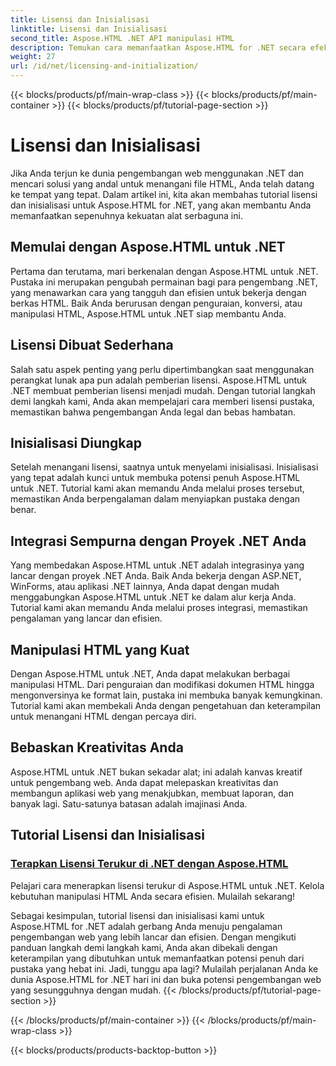 ```yaml
---
title: Lisensi dan Inisialisasi
linktitle: Lisensi dan Inisialisasi
second_title: Aspose.HTML .NET API manipulasi HTML
description: Temukan cara memanfaatkan Aspose.HTML for .NET secara efektif melalui tutorial lisensi dan inisialisasi kami yang komprehensif. Manfaatkan sepenuhnya potensi alat ini.
weight: 27
url: /id/net/licensing-and-initialization/
---
```


{{< blocks/products/pf/main-wrap-class >}}
{{< blocks/products/pf/main-container >}}
{{< blocks/products/pf/tutorial-page-section >}}

# Lisensi dan Inisialisasi


Jika Anda terjun ke dunia pengembangan web menggunakan .NET dan mencari solusi yang andal untuk menangani file HTML, Anda telah datang ke tempat yang tepat. Dalam artikel ini, kita akan membahas tutorial lisensi dan inisialisasi untuk Aspose.HTML for .NET, yang akan membantu Anda memanfaatkan sepenuhnya kekuatan alat serbaguna ini.

## Memulai dengan Aspose.HTML untuk .NET

Pertama dan terutama, mari berkenalan dengan Aspose.HTML untuk .NET. Pustaka ini merupakan pengubah permainan bagi para pengembang .NET, yang menawarkan cara yang tangguh dan efisien untuk bekerja dengan berkas HTML. Baik Anda berurusan dengan penguraian, konversi, atau manipulasi HTML, Aspose.HTML untuk .NET siap membantu Anda. 

## Lisensi Dibuat Sederhana

Salah satu aspek penting yang perlu dipertimbangkan saat menggunakan perangkat lunak apa pun adalah pemberian lisensi. Aspose.HTML untuk .NET membuat pemberian lisensi menjadi mudah. Dengan tutorial langkah demi langkah kami, Anda akan mempelajari cara memberi lisensi pustaka, memastikan bahwa pengembangan Anda legal dan bebas hambatan. 

## Inisialisasi Diungkap

Setelah menangani lisensi, saatnya untuk menyelami inisialisasi. Inisialisasi yang tepat adalah kunci untuk membuka potensi penuh Aspose.HTML untuk .NET. Tutorial kami akan memandu Anda melalui proses tersebut, memastikan Anda berpengalaman dalam menyiapkan pustaka dengan benar. 

## Integrasi Sempurna dengan Proyek .NET Anda

Yang membedakan Aspose.HTML untuk .NET adalah integrasinya yang lancar dengan proyek .NET Anda. Baik Anda bekerja dengan ASP.NET, WinForms, atau aplikasi .NET lainnya, Anda dapat dengan mudah menggabungkan Aspose.HTML untuk .NET ke dalam alur kerja Anda. Tutorial kami akan memandu Anda melalui proses integrasi, memastikan pengalaman yang lancar dan efisien.

## Manipulasi HTML yang Kuat

Dengan Aspose.HTML untuk .NET, Anda dapat melakukan berbagai manipulasi HTML. Dari penguraian dan modifikasi dokumen HTML hingga mengonversinya ke format lain, pustaka ini membuka banyak kemungkinan. Tutorial kami akan membekali Anda dengan pengetahuan dan keterampilan untuk menangani HTML dengan percaya diri.

## Bebaskan Kreativitas Anda

Aspose.HTML untuk .NET bukan sekadar alat; ini adalah kanvas kreatif untuk pengembang web. Anda dapat melepaskan kreativitas dan membangun aplikasi web yang menakjubkan, membuat laporan, dan banyak lagi. Satu-satunya batasan adalah imajinasi Anda.

## Tutorial Lisensi dan Inisialisasi
### [Terapkan Lisensi Terukur di .NET dengan Aspose.HTML](./apply-metered-license/)
Pelajari cara menerapkan lisensi terukur di Aspose.HTML untuk .NET. Kelola kebutuhan manipulasi HTML Anda secara efisien. Mulailah sekarang!

Sebagai kesimpulan, tutorial lisensi dan inisialisasi kami untuk Aspose.HTML for .NET adalah gerbang Anda menuju pengalaman pengembangan web yang lebih lancar dan efisien. Dengan mengikuti panduan langkah demi langkah kami, Anda akan dibekali dengan keterampilan yang dibutuhkan untuk memanfaatkan potensi penuh dari pustaka yang hebat ini. Jadi, tunggu apa lagi? Mulailah perjalanan Anda ke dunia Aspose.HTML for .NET hari ini dan buka potensi pengembangan web yang sesungguhnya dengan mudah.
{{< /blocks/products/pf/tutorial-page-section >}}

{{< /blocks/products/pf/main-container >}}
{{< /blocks/products/pf/main-wrap-class >}}

{{< blocks/products/products-backtop-button >}}
